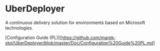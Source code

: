 UberDeployer
======================

A continuous delivery solution for environments based on Microsoft technologies.

[Configuration Guide (PL)][https://github.com/marek-stoj/UberDeployer/blob/master/Doc/Configuration%20Guide%20PL.md]
